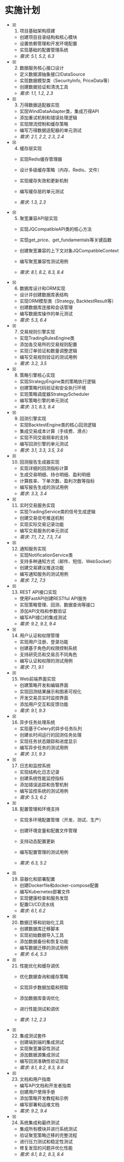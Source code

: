 # 实施计划

- [x] 1. 项目基础架构搭建



  - 创建项目目录结构和核心模块
  - 设置依赖管理和开发环境配置
  - 实现基础的配置管理系统
  - _需求: 5.1, 5.2, 6.3_

- [x] 2. 数据服务核心接口设计



  - 定义数据源抽象接口IDataSource
  - 实现数据模型类（SecurityInfo, PriceData等）
  - 创建数据验证和清洗工具
  - _需求: 1.1, 1.2, 2.3_

- [x] 3. 万得数据适配器实现



  - 实现WindDataAdapter类，集成万得API
  - 添加重试机制和错误处理逻辑
  - 实现限流控制和缓存策略
  - 编写万得数据适配器的单元测试
  - _需求: 2.1, 2.2, 2.3, 2.4_




- [x] 4. 缓存层实现

  - 实现Redis缓存管理器
  - 设计多级缓存策略（内存、Redis、文件）



  - 实现缓存失效和更新机制
  - 编写缓存层的单元测试
  - _需求: 1.3, 2.3_




- [x] 5. 聚宽兼容API层实现

  - 实现JQCompatibleAPI类的核心方法
  - 实现get_price、get_fundamentals等关键函数
  - 创建聚宽兼容的上下文对象JQCompatibleContext



  - 编写聚宽兼容性测试用例
  - _需求: 8.1, 8.2, 8.3, 8.4_

- [x] 6. 数据库设计和ORM实现


  - 设计并创建数据库表结构
  - 实现ORM模型类（Strategy, BacktestResult等）
  - 创建数据库连接和会话管理
  - 编写数据库操作的单元测试
  - _需求: 5.3, 6.4_

- [x] 7. 交易规则引擎实现

  - 实现TradingRulesEngine类
  - 添加各交易所的交易规则配置
  - 实现订单验证和数量调整逻辑
  - 编写交易规则验证的测试用例
  - _需求: 3.2, 3.5_

- [x] 8. 策略引擎核心实现




  - 实现StrategyEngine类的策略执行逻辑
  - 创建策略代码验证和安全执行环境
  - 实现策略调度器StrategyScheduler
  - 编写策略引擎的单元测试
  - _需求: 3.1, 8.3, 8.4_

- [x] 9. 回测引擎实现



  - 实现BacktestEngine类的核心回测逻辑
  - 集成交易成本计算（手续费、滑点）
  - 实现不同交易频率的支持
  - 编写回测引擎的单元测试
  - _需求: 3.1, 3.3, 3.5, 3.6_

- [x] 10. 回测报告生成器实现


  - 实现详细的回测指标计算
  - 生成交易明细、持仓明细、盈利明细
  - 计算胜率、下单次数、盈利次数等指标
  - 编写报告生成的测试用例
  - _需求: 3.3, 3.4_

- [x] 11. 实时交易服务实现



  - 实现TradingService类的信号生成逻辑
  - 创建交易信号推送机制
  - 实现实际交易记录功能
  - 编写交易服务的单元测试
  - _需求: 7.1, 7.2, 7.3, 7.4_

- [x] 12. 通知服务实现

  - 实现NotificationService类
  - 支持多种通知方式（邮件、短信、WebSocket）
  - 创建交易建议推送功能
  - 编写通知服务的测试用例
  - _需求: 7.2, 7.3_

- [x] 13. REST API接口实现



  - 使用FastAPI创建RESTful API服务
  - 实现策略管理、回测、数据查询等接口
  - 添加API文档和参数验证
  - 编写API接口的集成测试
  - _需求: 9.2, 9.3, 9.4_

- [x] 14. 用户认证和权限管理



  - 实现用户注册、登录功能
  - 创建基于角色的权限控制系统
  - 支持研究员和交易员不同角色
  - 编写认证和权限的测试用例
  - _需求: 7.1, 9.1_

- [x] 15. Web前端界面实现


  - 创建策略开发和编辑界面
  - 实现回测结果展示和图表可视化
  - 开发交易员实时监控界面
  - 添加用户交互和反馈功能
  - _需求: 9.1, 9.3_

- [x] 16. 异步任务处理系统



  - 实现基于Celery的异步任务队列
  - 创建长时间运行的回测任务处理
  - 实现任务状态跟踪和进度显示
  - 编写异步任务的测试用例
  - _需求: 3.1, 9.3_

- [x] 17. 日志和监控系统



  - 实现结构化日志记录
  - 创建系统性能监控指标
  - 添加错误追踪和告警机制
  - 编写监控系统的测试用例
  - _需求: 5.3, 6.2_






- [x] 18. 配置管理和环境支持



  - 实现多环境配置管理（开发、测试、生产）
  - 创建环境变量和配置文件管理




  - 支持动态配置更新
  - 编写配置管理的测试用例
  - _需求: 6.3, 5.2_

- [x] 19. 容器化和部署配置



  - 创建Dockerfile和docker-compose配置
  - 编写Kubernetes部署文件
  - 实现健康检查和服务发现
  - 配置CI/CD流水线
  - _需求: 6.1, 6.2_

- [x] 20. 数据迁移和初始化工具


  - 创建数据库迁移脚本
  - 实现初始数据导入工具
  - 添加数据备份和恢复功能
  - 编写数据迁移的测试用例
  - _需求: 6.4, 5.3_





- [x] 21. 性能优化和缓存调优


  - 优化数据查询和缓存策略
  - 实现异步数据加载和预取

  - 添加数据库查询优化
  - 进行性能测试和调优
  - _需求: 1.2, 2.3_

- [x] 22. 集成测试套件


  - 创建端到端的集成测试
  - 实现聚宽兼容性测试
  - 添加数据源集成测试
  - 编写回测准确性验证测试
  - _需求: 8.1, 8.2, 8.3, 8.4_

- [x] 23. 文档和用户指南





  - 编写API文档和开发者指南
  - 创建用户使用手册
  - 添加策略开发教程和示例
  - 编写部署和运维文档
  - _需求: 9.2, 9.4_

- [x] 24. 系统集成和最终测试




  - 集成所有模块并进行系统测试
  - 验证聚宽策略迁移的完整流程
  - 进行压力测试和稳定性测试
  - 修复发现的问题并优化性能
  - _需求: 8.1, 8.2, 8.3, 8.4_